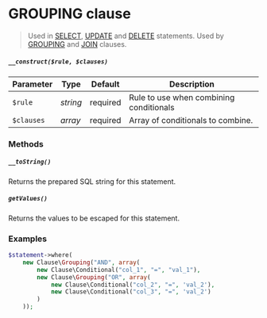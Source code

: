 # GROUPING clause

> Used in [SELECT](../Statement/SELECT.md), [UPDATE](../docs/Statement/UPDATE.md) and [DELETE](../Statement/DELETE.md) statements.
> Used by [GROUPING](../Clause/GROUPING.md) and [JOIN](../docs/Statement/JOIN.md) clauses.

##### `__construct($rule, $clauses)`

Parameter  | Type     | Default  | Description
---------- | -------- | -------- | -----------
`$rule`    | *string* | required | Rule to use when combining conditionals
`$clauses` | *array*  | required | Array of conditionals to combine.

### Methods

##### `__toString()`
Returns the prepared SQL string for this statement.

##### `getValues()`
Returns the values to be escaped for this statement.

### Examples

```php
$statement->where(
    new Clause\Grouping("AND", array(
        new Clause\Conditional("col_1", "=", "val_1"),
        new Clause\Grouping("OR", array(
            new Clause\Conditional("col_2", "=", 'val_2'),
            new Clause\Conditional("col_3", "=", 'val_2')
        )
    ));
```
